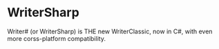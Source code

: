 # WriterSharp
Writer# (or WriterSharp) is THE new WriterClassic, now in C#, with even more corss-platform compatibility.
